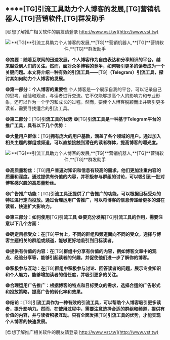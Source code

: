 ## ****[TG]**引流工具助力个人博客的发展,**[TG]**营销机器人,**[TG]**营销软件,**[TG]**群发助手**

[😍想了解推广相关软件的朋友请登录 http://www.vst.tw](http://www.vst.tw)

 <center><img src="https://vst.tw/MP4/tuiguang/png/7.png" alt="**[TG]**引流工具助力个人博客的发展,**[TG]**营销机器人,**[TG]**营销软件,**[TG]**群发助手"></center>

**😄摘要：随着互联网的迅速发展，个人博客作为自由表达和分享知识的平台，越来越受到人们的关注。然而，面对众多博客的竞争，如何吸引更多的读者成为一个关键问题。本文将介绍一种有效的引流工具——**[TG]**（Telegram）引流工具，探讨其如何助力个人博客的发展。**

**😄第一部分：个人博客的重要性**
个人博客是一个展示自我的平台，可以记录自己的思考、经验和观点，与读者进行交流。它不仅能够提高个人的影响力和专业形象，还可以作为一个学习和成长的过程。然而，要使个人博客脱颖而出并吸引更多读者，需要寻找适合的引流工具。

**😄第二部分：**[TG]**引流工具的优势**
**😄**[TG]**引流工具是一种基于Telegram平台的推广工具，具有以下几个优势：**

**😄大量用户群体：**[TG]**拥有庞大的用户基数，涵盖了各个领域的用户。通过加入相关主题的群组或频道，可以直接接触到潜在的读者群体，提高博客的曝光度。**

 <center><img src="https://vst.tw/MP4/tuiguang/png/3.png" alt="**[TG]**引流工具助力个人博客的发展,**[TG]**营销机器人,**[TG]**营销软件,**[TG]**群发助手"></center>

**😄高质量粉丝：**[TG]**用户普遍对知识和信息有较高的需求，他们更加注重内容的质量和深度。通过提供有价值的内容，并积极参与群组的讨论，可以吸引到一批对博客感兴趣的高质量粉丝。**

**😄广告推广功能：**[TG]**引流工具还提供了广告推广的功能，可以根据目标受众的特征进行定向投放。通过合理运用广告推广，可以将博客的信息传递给更多的潜在读者，快速扩大影响力。**

**😄第三部分：如何使用**[TG]**引流工具**
**😄要充分发挥**[TG]**引流工具的作用，需要注意以下几个方面：**

**😄确定目标受众：在**[TG]**平台上，不同的群组和频道面向不同的受众，选择与博客主题相关的群组或频道，能够更好地吸引到目标读者。**

**😄提供有价值的内容：在**[TG]**群组中分享有价值的内容，例如博客文章中的观点、经验分享等，能够引起读者的兴趣，并促使他们进一步了解你的博客。**

**😄积极参与互动：在**[TG]**群组中积极参与讨论、回答读者的问题，展示专业知识和个人魅力，能够增加读者的信任度，并吸引更多的关注。**

**😄合理运用广告推广：根据博客的特点和目标受众的需求，选择合适的广告形式和投放策略，提高广告的转化率和效果。**

**😄结论：**[TG]**引流工具作为一种有效的引流工具，可以帮助个人博客吸引更多读者，提升影响力。然而，在使用过程中，需要注意选择合适的群组和频道，提供有价值的内容，并与读者积极互动。只有全面发挥**[TG]**引流工具的优势，才能实现个人博客的快速发展。**

[😍想了解推广相关软件的朋友请登录 http://www.vst.tw](http://www.vst.tw)



